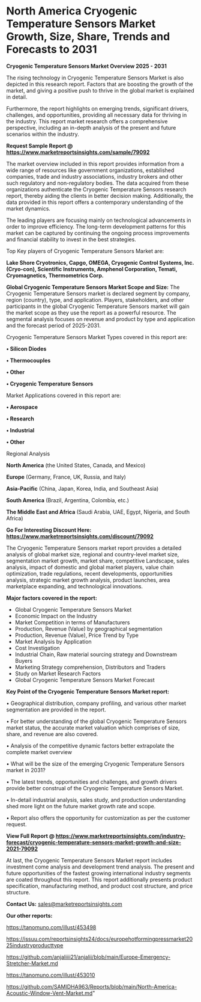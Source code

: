 # North America Cryogenic Temperature Sensors Market Growth, Size, Share, Trends and Forecasts to 2031

<Strong> Cryogenic Temperature Sensors Market Overview 2025 - 2031</strong>

The rising technology in Cryogenic Temperature Sensors Market is also depicted in this research report. Factors that are boosting the growth of the market, and giving a positive push to thrive in the global market is explained in detail.

Furthermore, the report highlights on emerging trends, significant drivers, challenges, and opportunities, providing all necessary data for thriving in the industry. This report market research offers a comprehensive perspective, including an in-depth analysis of the present and future scenarios within the industry.

<strong>Request Sample Report @ <a href=https://www.marketreportsinsights.com/sample/79092>https://www.marketreportsinsights.com/sample/79092</a></strong>

The market overview included in this report provides information from a wide range of resources like government organizations, established companies, trade and industry associations, industry brokers and other such regulatory and non-regulatory bodies. The data acquired from these organizations authenticate the Cryogenic Temperature Sensors research report, thereby aiding the clients in better decision making. Additionally, the data provided in this report offers a contemporary understanding of the market dynamics.

The leading players are focusing mainly on technological advancements in order to improve efficiency. The long-term development patterns for this market can be captured by continuing the ongoing process improvements and financial stability to invest in the best strategies.

Top Key players of Cryogenic Temperature Sensors Market are:

<strong>Lake Shore Cryotronics, Capgo, OMEGA, Cryogenic Control Systems, Inc. (Cryo-con), Scientific Instruments, Amphenol Corporation, Temati, Cryomagnetics, Thermometrics Corp.</strong>

<strong><b>Global Cryogenic Temperature Sensors Market Scope and Size:</b></strong>
The Cryogenic Temperature Sensors market is declared segment by company, region (country), type, and application. Players, stakeholders, and other participants in the global Cryogenic Temperature Sensors market will gain the market scope as they use the report as a powerful resource. The segmental analysis focuses on revenue and product by type and application and the forecast period of 2025-2031.

Cryogenic Temperature Sensors Market Types covered in this report are:

<strong>• Silicon Diodes

• Thermocouples

• Other

• Cryogenic Temperature Sensors</strong>

Market Applications covered in this report are:

<strong>• Aerospace

• Research

• Industrial

• Other</strong> 

Regional Analysis

<strong>North America</strong> (the United States, Canada, and Mexico)

<strong>Europe</strong> (Germany, France, UK, Russia, and Italy)

<strong>Asia-Pacific</strong> (China, Japan, Korea, India, and Southeast Asia)

<strong>South America</strong> (Brazil, Argentina, Colombia, etc.)

<strong>The Middle East and Africa</strong> (Saudi Arabia, UAE, Egypt, Nigeria, and South Africa)

<strong>Go For Interesting Discount Here: <a href=https://www.marketreportsinsights.com/discount/79092>https://www.marketreportsinsights.com/discount/79092</a></strong>

The Cryogenic Temperature Sensors market report provides a detailed analysis of global market size, regional and country-level market size, segmentation market growth, market share, competitive Landscape, sales analysis, impact of domestic and global market players, value chain optimization, trade regulations, recent developments, opportunities analysis, strategic market growth analysis, product launches, area marketplace expanding, and technological innovations.

<strong><b>Major factors covered in the report:</b></strong>
<ul>
  <li>Global Cryogenic Temperature Sensors Market </li>
  <li>Economic Impact on the Industry</li>
  <li>Market Competition in terms of Manufacturers</li>
  <li>Production, Revenue (Value) by geographical segmentation</li>
  <li>Production, Revenue (Value), Price Trend by Type</li>
  <li>Market Analysis by Application</li>
  <li>Cost Investigation</li>
  <li>Industrial Chain, Raw material sourcing strategy and Downstream Buyers</li>
  <li>Marketing Strategy comprehension, Distributors and Traders</li>
  <li>Study on Market Research Factors</li>
  <li>Global Cryogenic Temperature Sensors Market Forecast</li>
</ul>

<strong><b>Key Point of the Cryogenic Temperature Sensors Market report:</b></strong>

• Geographical distribution, company profiling, and various other market segmentation are provided in the report.

• For better understanding of the global Cryogenic Temperature Sensors market status, the accurate market valuation which comprises of size, share, and revenue are also covered.

• Analysis of the competitive dynamic factors better extrapolate the complete market overview

• What will be the size of the emerging Cryogenic Temperature Sensors market in 2031?

• The latest trends, opportunities and challenges, and growth drivers provide better construal of the Cryogenic Temperature Sensors Market.

• In-detail industrial analysis, sales study, and production understanding shed more light on the future market growth rate and scope.

• Report also offers the opportunity for customization as per the customer request.

<strong><b>View Full Report @ <a href=https://www.marketreportsinsights.com/industry-forecast/cryogenic-temperature-sensors-market-growth-and-size-2021-79092>https://www.marketreportsinsights.com/industry-forecast/cryogenic-temperature-sensors-market-growth-and-size-2021-79092</a></b></strong>


At last, the Cryogenic Temperature Sensors Market report includes investment come analysis and development trend analysis. The present and future opportunities of the fastest growing international industry segments are coated throughout this report. This report additionally presents product specification, manufacturing method, and product cost structure, and price structure.

<strong>Contact Us:</strong>
sales@marketreportsinsights.com

<strong>Our other reports:</strong>

<a href=https://tanomuno.com/illust/453498>https://tanomuno.com/illust/453498</a>

<a href=https://issuu.com/reportsinsights24/docs/europehotformingpressmarket2025industryproducttype>https://issuu.com/reportsinsights24/docs/europehotformingpressmarket2025industryproducttype</a>

<a href=https://github.com/anjaliiii21/anjalii/blob/main/Europe-Emergency-Stretcher-Market.md>https://github.com/anjaliiii21/anjalii/blob/main/Europe-Emergency-Stretcher-Market.md</a>

<a href=https://tanomuno.com/illust/453010>https://tanomuno.com/illust/453010</a>

<a href=https://github.com/SAMIDHA963/Reports/blob/main/North-America-Acoustic-Window-Vent-Market.md>https://github.com/SAMIDHA963/Reports/blob/main/North-America-Acoustic-Window-Vent-Market.md</a>"
